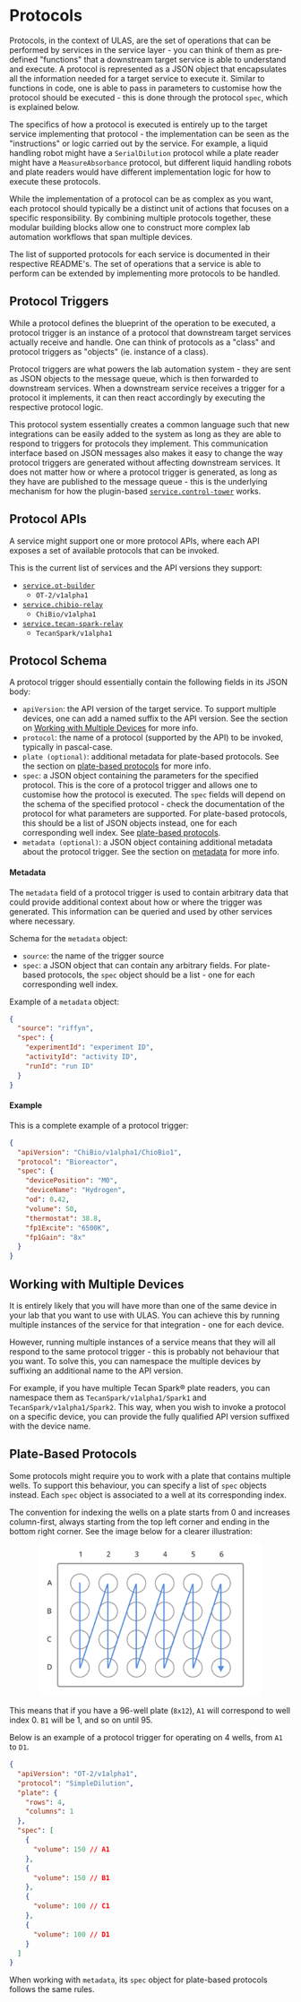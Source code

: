 # Protocols

Protocols, in the context of ULAS, are the set of operations that can be performed by services in the service layer - you can think of them as pre-defined "functions" that a downstream target service is able to understand and execute. A protocol is represented as a JSON object that encapsulates all the information needed for a target service to execute it. Similar to functions in code, one is able to pass in parameters to customise how the protocol should be executed - this is done through the protocol `spec`, which is explained below.

The specifics of how a protocol is executed is entirely up to the target service implementing that protocol - the implementation can be seen as the "instructions" or logic carried out by the service. For example, a liquid handling robot might have a `SerialDilution` protocol while a plate reader might have a `MeasureAbsorbance` protocol, but different liquid handling robots and plate readers would have different implementation logic for how to execute these protocols.

While the implementation of a protocol can be as complex as you want, each protocol should typically be a distinct unit of actions that focuses on a specific responsibility. By combining multiple protocols together, these modular building blocks allow one to construct more complex lab automation workflows that span multiple devices.

The list of supported protocols for each service is documented in their respective README's. The set of operations that a service is able to perform can be extended by implementing more protocols to be handled.

## Protocol Triggers

While a protocol defines the blueprint of the operation to be executed, a protocol trigger is an instance of a protocol that downstream target services actually receive and handle. One can think of protocols as a "class" and protocol triggers as "objects" (ie. instance of a class).

Protocol triggers are what powers the lab automation system - they are sent as JSON objects to the message queue, which is then forwarded to downstream services. When a downstream service receives a trigger for a protocol it implements, it can then react accordingly by executing the respective protocol logic.

This protocol system essentially creates a common language such that new integrations can be easily added to the system as long as they are able to respond to triggers for protocols they implement. This communication interface based on JSON messages also makes it easy to change the way protocol triggers are generated without affecting downstream services. It does not matter how or where a protocol trigger is generated, as long as they have are published to the message queue - this is the underlying mechanism for how the plugin-based [`service.control-tower`](../services/control-tower) works.

## Protocol APIs

A service might support one or more protocol APIs, where each API exposes a set of available protocols that can be invoked.

This is the current list of services and the API versions they support:

- [`service.ot-builder`](../services/ot-builder)
  - `OT-2/v1alpha1`
- [`service.chibio-relay`](../services/chibio-relay)
  - `ChiBio/v1alpha1`
- [`service.tecan-spark-relay`](../services/tecan-spark-relay)
  - `TecanSpark/v1alpha1`

## Protocol Schema

A protocol trigger should essentially contain the following fields in its JSON body:

- `apiVersion`: the API version of the target service. To support multiple devices, one can add a named suffix to the API version. See the section on [Working with Multiple Devices](#working-with-multiple-devices) for more info.
- `protocol`: the name of a protocol (supported by the API) to be invoked, typically in pascal-case.
- `plate (optional)`: additional metadata for plate-based protocols. See the section on [plate-based protocols](#plate-based-protocols) for more info.
- `spec`: a JSON object containing the parameters for the specified protocol. This is the core of a protocol trigger and allows one to customise how the protocol is executed. The `spec` fields will depend on the schema of the specified protocol - check the documentation of the protocol for what parameters are supported. For plate-based protocols, this should be a list of JSON objects instead, one for each corresponding well index. See [plate-based protocols](#plate-based-protocols).
- `metadata (optional)`: a JSON object containing additional metadata about the protocol trigger. See the section on [metadata](#metadata) for more info.

#### Metadata

The `metadata` field of a protocol trigger is used to contain arbitrary data that could provide additional context about how or where the trigger was generated. This information can be queried and used by other services where necessary.

Schema for the `metadata` object:

- `source`: the name of the trigger source
- `spec`: a JSON object that can contain any arbitrary fields. For plate-based protocols, the `spec` object should be a list - one for each corresponding well index.

Example of a `metadata` object:

```json
{
  "source": "riffyn",
  "spec": {
    "experimentId": "experiment ID",
    "activityId": "activity ID",
    "runId": "run ID"
  }
}
```

#### Example

This is a complete example of a protocol trigger:

```json
{
  "apiVersion": "ChiBio/v1alpha1/ChioBio1",
  "protocol": "Bioreactor",
  "spec": {
    "devicePosition": "M0",
    "deviceName": "Hydrogen",
    "od": 0.42,
    "volume": 50,
    "thermostat": 38.8,
    "fp1Excite": "6500K",
    "fp1Gain": "8x"
  }
}
```

## Working with Multiple Devices

It is entirely likely that you will have more than one of the same device in your lab that you want to use with ULAS. You can achieve this by running multiple instances of the service for that integration - one for each device.

However, running multiple instances of a service means that they will all respond to the same protocol trigger - this is probably not behaviour that you want. To solve this, you can namespace the multiple devices by suffixing an additional name to the API version.

For example, if you have multiple Tecan Spark® plate readers, you can namespace them as `TecanSpark/v1alpha1/Spark1` and `TecanSpark/v1alpha1/Spark2`. This way, when you wish to invoke a protocol on a specific device, you can provide the fully qualified API version suffixed with the device name.

## Plate-Based Protocols

Some protocols might require you to work with a plate that contains multiple wells. To support this behaviour, you can specify a list of `spec` objects instead. Each `spec` object is associated to a well at its corresponding index.

The convention for indexing the wells on a plate starts from 0 and increases column-first, always starting from the top left corner and ending in the bottom right corner. See the image below for a clearer illustration:

<p align="center">
  <img src="assets/protocol-wells.jpg" alt="protocol-wells" width="400">
</p>

This means that if you have a 96-well plate (`8x12`), `A1` will correspond to well index 0. `B1` will be 1, and so on until 95.

Below is an example of a protocol trigger for operating on 4 wells, from `A1` to `D1`.

```json
{
  "apiVersion": "OT-2/v1alpha1",
  "protocol": "SimpleDilution",
  "plate": {
    "rows": 4,
    "columns": 1
  },
  "spec": [
    {
      "volume": 150 // A1
    },
    {
      "volume": 150 // B1
    },
    {
      "volume": 100 // C1
    },
    {
      "volume": 100 // D1
    }
  ]
}
```

When working with `metadata`, its `spec` object for plate-based protocols follows the same rules.
